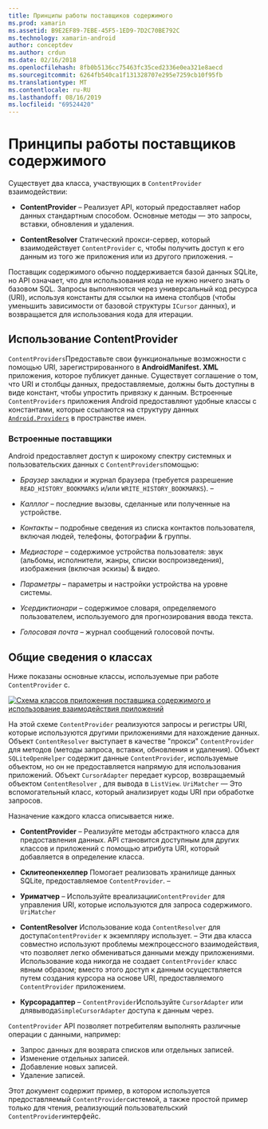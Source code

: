 ```yaml
---
title: Принципы работы поставщиков содержимого
ms.prod: xamarin
ms.assetid: B9E2EF89-7EBE-45F5-1ED9-7D2C70BE792C
ms.technology: xamarin-android
author: conceptdev
ms.author: crdun
ms.date: 02/16/2018
ms.openlocfilehash: 8fb0b5136cc75463fc35ced2336e0ea321e8aecd
ms.sourcegitcommit: 6264fb540ca1f131328707e295e7259cb10f95fb
ms.translationtype: MT
ms.contentlocale: ru-RU
ms.lasthandoff: 08/16/2019
ms.locfileid: "69524420"
---
```

# <a name="how-content-providers-work"></a>Принципы работы поставщиков содержимого

Существует два класса, участвующих в `ContentProvider` взаимодействии:

- **ContentProvider** &ndash; Реализует API, который предоставляет набор данных стандартным способом. Основные методы — это запросы, вставки, обновления и удаления.

- **ContentResolver** Статический прокси-сервер, который взаимодействует `ContentProvider` с, чтобы получить доступ к его данным из того же приложения или из другого приложения. &ndash;

Поставщик содержимого обычно поддерживается базой данных SQLite, но API означает, что для использования кода не нужно ничего знать о базовом SQL. Запросы выполняются через универсальный код ресурса (URI), используя константы для ссылки на имена столбцов (чтобы уменьшить зависимости от базовой структуры `ICursor` данных), и возвращается для использования кода для итерации.


## <a name="consuming-a-contentprovider"></a>Использование ContentProvider

`ContentProviders`Предоставьте свои функциональные возможности с помощью URI, зарегистрированного в **AndroidManifest. XML** приложения, которое публикует данные. Существует соглашение о том, что URI и столбцы данных, предоставляемые, должны быть доступны в виде констант, чтобы упростить привязку к данным. Встроенные `ContentProviders` приложения Android предоставляют удобные классы с константами, которые ссылаются на структуру данных [`Android.Providers`](xref:Android.Provider) в пространстве имен.



### <a name="built-in-providers"></a>Встроенные поставщики

Android предоставляет доступ к широкому спектру системных и пользовательских данных с `ContentProviders`помощью:

- *Браузер* закладки и журнал браузера (требуется разрешение `READ_HISTORY_BOOKMARKS` и/или `WRITE_HISTORY_BOOKMARKS`). &ndash;

- *Калллог* &ndash; последние вызовы, сделанные или полученные на устройстве.

- *Контакты* &ndash; подробные сведения из списка контактов пользователя, включая людей, телефоны, фотографии & группы.

- *Медиасторе* &ndash; содержимое устройства пользователя: звук (альбомы, исполнители, жанры, списки воспроизведения), изображения (включая эскизы) & видео.

- *Параметры* &ndash; параметры и настройки устройства на уровне системы.

- *Усердиктионари* &ndash; содержимое словаря, определяемого пользователем, используемого для прогнозирования ввода текста.

- *Голосовая почта* &ndash; журнал сообщений голосовой почты.



## <a name="classes-overview"></a>Общие сведения о классах

Ниже показаны основные классы, используемые при работе `ContentProvider` с.

[![Схема классов приложения поставщика содержимого и использование взаимодействия приложений](how-it-works-images/classdiagram1.png)](how-it-works-images/classdiagram1.png#lightbox)

На этой схеме `ContentProvider` реализуются запросы и регистры URI, которые используются другими приложениями для нахождение данных. Объект `ContentResolver` выступает в качестве "прокси" `ContentProvider` для методов (методы запроса, вставки, обновления и удаления). Объект `SQLiteOpenHelper` содержит данные `ContentProvider`, используемые объектом, но он не предоставляется напрямую для использования приложений.
Объект `CursorAdapter` передает курсор, возвращаемый объектом `ContentResolver` , для вывода в `ListView`. `UriMatcher` — Это вспомогательный класс, который анализирует коды URI при обработке запросов.

Назначение каждого класса описывается ниже.

- **ContentProvider** &ndash; Реализуйте методы абстрактного класса для предоставления данных. API становится доступным для других классов и приложений с помощью атрибута URI, который добавляется в определение класса.

- **Склитеопенхелпер** Помогает реализовать хранилище данных SQLite, предоставляемое `ContentProvider`. &ndash;

- **Уриматчер** &ndash; Используйте вреализации`ContentProvider` для управления URI, которые используются для запроса содержимого. `UriMatcher`

- **ContentResolver** Использование кода `ContentResolver` для доступа`ContentProvider` к экземпляру использует. &ndash; Эти два класса совместно используют проблемы межпроцессного взаимодействия, что позволяет легко обмениваться данными между приложениями. Использование кода никогда не создает `ContentProvider` класс явным образом; вместо этого доступ к данным осуществляется путем создания курсора на основе URI, предоставляемого `ContentProvider` приложением.

- **Курсорадаптер** &ndash; `ContentProvider`Используйте `CursorAdapter` или длявывода`SimpleCursorAdapter` доступа к данным через.

`ContentProvider` API позволяет потребителям выполнять различные операции с данными, например:

- Запрос данных для возврата списков или отдельных записей.
- Изменение отдельных записей.
- Добавление новых записей.
- Удаление записей.

Этот документ содержит пример, в котором используется предоставляемый `ContentProvider`системой, а также простой пример только для чтения, реализующий пользовательский `ContentProvider`интерфейс.

